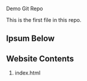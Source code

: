 Demo Git Repo

This is the first file in this repo.

## Ipsum Below

## Website Contents
1. index.html